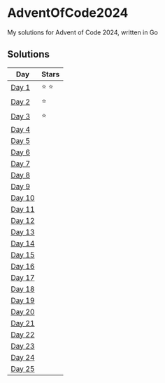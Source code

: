 # AdventOfCode2024
My solutions for Advent of Code 2024, written in Go

## Solutions
|       Day        |      Stars    |
|------------------|---------------|
|  [Day 1](day01)  | :star: :star: |
|  [Day 2](day02)  | :star:        |
|  [Day 3](day03)  | :star:        |
|  [Day 4](day04)  |               |
|  [Day 5](day05)  |               |
|  [Day 6](day06)  |               |
|  [Day 7](day07)  |               |
|  [Day 8](day08)  |               |
|  [Day 9](day09)  |               |
|  [Day 10](day10) |               |
|  [Day 11](day11) |               |
|  [Day 12](day12) |               |
|  [Day 13](day13) |               |
|  [Day 14](day14) |               |
|  [Day 15](day15) |               |
|  [Day 16](day16) |               |
|  [Day 17](day17) |               |
|  [Day 18](day18) |               |
|  [Day 19](day19) |               |
|  [Day 20](day20) |               |
|  [Day 21](day21) |               |
|  [Day 22](day22) |               |
|  [Day 23](day23) |               |
|  [Day 24](day24) |               |
|  [Day 25](day25) |               |
